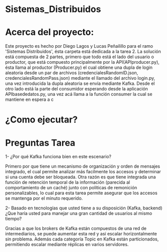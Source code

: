 # Sistemas_Distribuidos

# Acerca del proyecto:
Este proyecto es hecho por Diego Lagos y Lucas Peñailillo para el ramo 'Sistemas Distribuidos', ésta carpeta está dedicada a la tarea 2. La solución está compuesta de 2 partes, primero que todo está el lado del usuario o productor, que está compuesto principalmente por la API(APIproducer.py), ésta llama al productor (Producer.py) el cual obtiene una dupla de login aleatoria desde un par de archivos (credencialesRandomID.json, credencialesRandomPass.json) mediante el llamado del archivo login.py, una vez introducida la dupla aleatoria se envía mediante Kafka. Desde el otro lado está la parte del consumidor esperando desde la aplicación APIbasededatos.py, una vez acá llama a la función consumer la cual se mantiene en espera a c

# ¿Como ejecutar?


# Preguntas Tarea
1- ¿Por qué Kafka funciona bien en este escenario?

Primero por que tiene un mecanismo de organización y orden de mensajes integrado, el cual permite analizar más facilmente los accesos y determinar si una cuenta debe ser bloqueada. Otra razón es que tiene integrada una función de retención temporal de la información (parecida al comportamiento de un caché) junto con politicas de remonición personalizables, lo cual para esta tarea permite asegurar que los accesos se mantenga por el minuto requerido.

2- Basado en tecnologías que usted tiene a su disposición (Kafka, backend) ¿Que haría usted para manejar una gran cantidad de usuarios al mismo tiempo?

Gracias a que los brokers de Kafka están compuestos de una red de intermediarios, se puede aumentar esta red y así escalar horizontalmente sin problema. Además cada categoría Topic en Kafka están particionados, permitiendo escalar mediante réplicas en varios servidores.